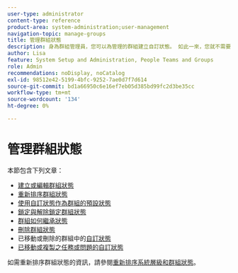 ```yaml
---
user-type: administrator
content-type: reference
product-area: system-administration;user-management
navigation-topic: manage-groups
title: 管理群組狀態
description: 身為群組管理員，您可以為管理的群組建立自訂狀態。 如此一來，您就不需要數十種全公司的自訂狀態，且群組階層擁有更多自主權。 如果Workfront管理員已解除鎖定狀態，您也可以編輯所管理群組的系統層級狀態。
author: Lisa
feature: System Setup and Administration, People Teams and Groups
role: Admin
recommendations: noDisplay, noCatalog
exl-id: 98512e42-5199-4bfc-9252-7ae0d7f7d614
source-git-commit: bd1a66950c6e16ef7eb05d385bd99fc2d3be35cc
workflow-type: tm+mt
source-wordcount: '134'
ht-degree: 0%

---
```


# 管理群組狀態

本節包含下列文章：

* [建立或編輯群組狀態](../../../administration-and-setup/manage-groups/manage-group-statuses/create-or-edit-a-group-status.md)
* [重新排序群組狀態](../../../administration-and-setup/manage-groups/manage-group-statuses/reorder-group-statuses-from-groups-area.md)
* [使用自訂狀態作為群組的預設狀態](../../../administration-and-setup/manage-groups/manage-group-statuses/use-custom-statuses-as-default-statuses-group.md)
* [鎖定與解除鎖定群組狀態](../../../administration-and-setup/manage-groups/manage-group-statuses/lock-or-unlock-a-custom-group-status.md)
* [群組如何繼承狀態](../../../administration-and-setup/manage-groups/manage-group-statuses/how-groups-inherit-statuses.md)
* [刪除群組狀態](../../../administration-and-setup/manage-groups/manage-group-statuses/delete-a-group-status.md)
* 已移動或刪除的群組中的[自訂狀態](../../../administration-and-setup/manage-groups/manage-group-statuses/custom-statuses-in-group-moved-or-deleted.md)
* [已移動或複製之任務或問題的自訂狀態](../../../administration-and-setup/manage-groups/manage-group-statuses/custom-statuses-on-a-task-or-issue-that-is-moved-or-copied.md)

如需重新排序群組狀態的資訊，請參閱[重新排序系統層級和群組狀態](../../../administration-and-setup/customize-workfront/creating-custom-status-and-priority-labels/reorder-system-statuses.md)。
